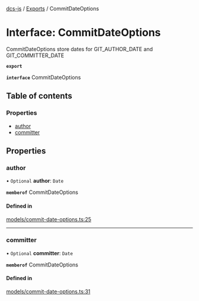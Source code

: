 [dcs-js](../README.md) / [Exports](../modules.md) / CommitDateOptions

# Interface: CommitDateOptions

CommitDateOptions store dates for GIT_AUTHOR_DATE and GIT_COMMITTER_DATE

**`export`**

**`interface`** CommitDateOptions

## Table of contents

### Properties

- [author](CommitDateOptions.md#author)
- [committer](CommitDateOptions.md#committer)

## Properties

### <a id="author" name="author"></a> author

• `Optional` **author**: `Date`

**`memberof`** CommitDateOptions

#### Defined in

[models/commit-date-options.ts:25](https://github.com/unfoldingWord/dcs-js/blob/c677a54/models/commit-date-options.ts#L25)

___

### <a id="committer" name="committer"></a> committer

• `Optional` **committer**: `Date`

**`memberof`** CommitDateOptions

#### Defined in

[models/commit-date-options.ts:31](https://github.com/unfoldingWord/dcs-js/blob/c677a54/models/commit-date-options.ts#L31)
